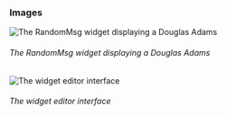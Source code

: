 ### Images

![The RandomMsg widget displaying a Douglas Adams](https://raw.githubusercontent.com/ivan-saorin/adf-widget-wysiwyg/master/registry/adf-widget-randommsg-01.png "The RandomMsg widget displaying a Douglas Adams")
###### The RandomMsg widget displaying a Douglas Adams

![The widget editor interface](https://raw.githubusercontent.com/ivan-saorin/adf-widget-wysiwyg/master/registry/adf-widget-randommsg-02.png "The widget editor interface")
###### The widget editor interface
